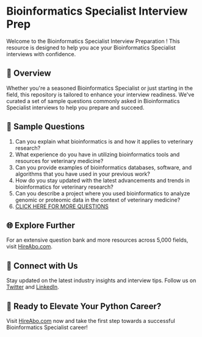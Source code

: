 # Bioinformatics Specialist Interview Prep

Welcome to the Bioinformatics Specialist Interview Preparation ! This resource is designed to help you ace your Bioinformatics Specialist interviews with confidence.

## 🚀 Overview

Whether you're a seasoned Bioinformatics Specialist or just starting in the field, this repository is tailored to enhance your interview readiness. We've curated a set of sample questions commonly asked in Bioinformatics Specialist interviews to help you prepare and succeed.

## 📝 Sample Questions

1. Can you explain what bioinformatics is and how it applies to veterinary research?
2. What experience do you have in utilizing bioinformatics tools and resources for veterinary medicine?
3. Can you provide examples of bioinformatics databases, software, and algorithms that you have used in your previous work?
4. How do you stay updated with the latest advancements and trends in bioinformatics for veterinary research?
5. Can you describe a project where you used bioinformatics to analyze genomic or proteomic data in the context of veterinary medicine?
6. [CLICK HERE FOR MORE QUESTIONS](https://hireabo.com/job/24_2_32/Bioinformatics%20Specialist)

## 🌐 Explore Further

For an extensive question bank and more resources across 5,000 fields, visit [HireAbo.com](https://www.hireabo.com).

## 📱 Connect with Us

Stay updated on the latest industry insights and interview tips. Follow us on [Twitter](https://twitter.com/hireabo) and [LinkedIn](https://www.linkedin.com/in/hire-abo-3609972a8/).

## 🚀 Ready to Elevate Your Python Career?

Visit [HireAbo.com](https://www.hireabo.com) now and take the first step towards a successful Bioinformatics Specialist career!